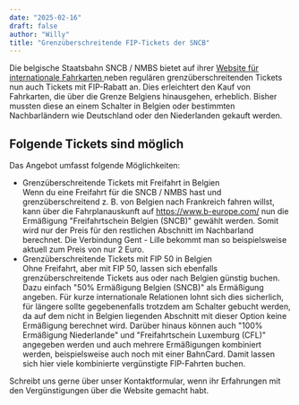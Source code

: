 ```yaml
---
date: "2025-02-16"
draft: false
author: "Willy"
title: "Grenzüberschreitende FIP-Tickets der SNCB"
---
```


Die belgische Staatsbahn SNCB / NMBS bietet auf ihrer [Website für internationale Fahrkarten ](https://www.b-europe.com/) neben regulären grenzüberschreitenden Tickets nun auch Tickets mit FIP-Rabatt an. Dies erleichtert den Kauf von Fahrkarten, die über die Grenze Belgiens hinausgehen, erheblich. Bisher mussten diese an einem Schalter in Belgien oder bestimmten Nachbarländern wie Deutschland oder den Niederlanden gekauft werden.

## Folgende Tickets sind möglich

Das Angebot umfasst folgende Möglichkeiten:

- Grenzüberschreitende Tickets mit Freifahrt in Belgien \
  Wenn du eine Freifahrt für die SNCB / NMBS hast und grenzüberschreitend z. B. von Belgien nach Frankreich fahren willst, kann über die Fahrplanauskunft auf https://www.b-europe.com/ nun die Ermäßigung "Freifahrtschein Belgien (SNCB)" gewählt werden. Somit wird nur der Preis für den restlichen Abschnitt im Nachbarland berechnet. Die Verbindung Gent - Lille bekommt man so beispielsweise aktuell zum Preis von nur 2 Euro.
- Grenzüberschreitende Tickets mit FIP 50 in Belgien \
  Ohne Freifahrt, aber mit FIP 50, lassen sich ebenfalls grenzüberschreitende Tickets aus oder nach Belgien günstig buchen. Dazu einfach "50% Ermäßigung Belgien (SNCB)" als Ermäßigung angeben. Für kurze internationale Relationen lohnt sich dies sicherlich, für längere sollte gegebenenfalls trotzdem am Schalter gebucht werden, da auf dem nicht in Belgien liegenden Abschnitt mit dieser Option keine Ermäßigung berechnet wird.
  Darüber hinaus können auch "100% Ermäßigung Niederlande" und "Freifahrtschein Luxemburg (CFL)" angegeben werden und auch mehrere Ermäßigungen kombiniert werden, beispielsweise auch noch mit einer BahnCard. Damit lassen sich hier viele kombinierte vergünstigte FIP-Fahrten buchen.

Schreibt uns gerne über unser Kontaktformular, wenn ihr Erfahrungen mit den Vergünstigungen über die Website gemacht habt.
